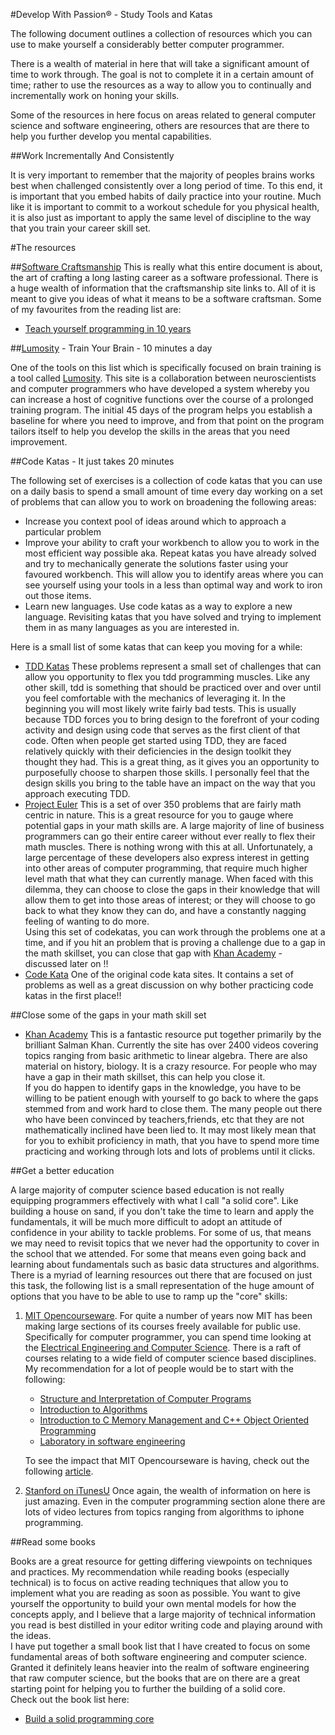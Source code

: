 #Develop With Passion® - Study Tools and Katas

The following document outlines a collection of resources which you can use to make yourself a considerably better computer programmer.  

There is a wealth of material in here that will take a significant amount of time to work through. The goal is not to complete it in a certain amount of time; rather to use the resources as a way to allow you to continually and incrementally work on honing your skills.  

Some of the resources in here focus on areas related to general computer science and software engineering, others are resources that are there to help you further develop you mental capabilities.  

##Work Incrementally And Consistently  

It is very important to remember that the majority of peoples brains works best when challenged consistently over a long period of time. To this end, it is important that you embed habits of daily practice into your routine. Much like it is important to commit to a workout schedule for you physical health, it is also just as important to apply the same level of discipline to the way that you train your career skill set.

#The resources

##[Software Craftsmanship](http://manifesto.softwarecraftsmanship.org/main/reading)
This is really what this entire document is about, the art of crafting a long lasting career as a software professional. There is a huge wealth of information that the craftsmanship site links to. All of it is meant to give you ideas of what it means to be a software craftsman. Some of my favourites from the reading list are:  

  * [Teach yourself programming in 10 years](http://norvig.com/21-days.html)

##[Lumosity](http://www.lumosity.com/) - Train Your Brain - 10 minutes a day

One of the tools on this list which is specifically focused on brain training is a tool called [Lumosity](http://www.lumosity.com/). This site is a collaboration between neuroscientists and computer programmers who have developed a system whereby you can increase a host of cognitive functions over the course of a prolonged training program. The initial 45 days of the program helps you establish a baseline for where you need to improve, and from that point on the program tailors
itself to help you develop the skills in the areas that you need improvement.

##Code Katas - It just takes 20 minutes

The following set of exercises is a collection of code katas that you can use on a daily basis to spend a small amount of time every day working on a set of problems that can allow you to work on broadening the following areas:  

  * Increase you context pool of ideas around which to approach a particular problem
  * Improve your ability to craft your workbench to allow you to work in the most efficient way possible aka. Repeat katas you have already solved and try to mechanically generate the solutions faster using your favoured workbench. This will allow you to identify areas where you can see yourself using your tools in a less than optimal way and work to iron out those items.
  * Learn new languages. Use code katas as a way to explore a new language. Revisiting katas that you have solved and trying to implement them in as many languages as you are interested in.

Here is a small list of some katas that can keep you moving for a while:

* [TDD Katas](http://sites.google.com/site/tddproblems/all-problems-1)
  These problems represent a small set of challenges that can allow you opportunity to flex you tdd programming muscles. Like any other skill, tdd is something that should be practiced over and over until you feel comfortable with the mechanics of leveraging it. In the beginning you will most likely write fairly bad tests. This is usually because TDD forces you to bring design to the forefront of your coding activity and design using code that serves as the first client of that code.
  Often when people get started using TDD, they are faced relatively quickly with their deficiencies in the design toolkit they thought they had. This is a great thing, as it gives you an opportunity to purposefully choose to sharpen those skills. I personally feel that the design skills you bring to the table have an impact on the way that you approach executing TDD. 
* [Project Euler](http://projecteuler.net/)
  This is a set of over 350 problems that are fairly math centric in nature. This is a great resource for you to gauge where potential gaps in your math skills are. A large majority of line of business programmers can go their entire career without ever really to flex their math muscles. There is nothing wrong with this at all. Unfortunately, a large percentage of these developers also express interest in getting into other areas of computer programming, that require much higher level
  math that what they can currently manage. When faced with this dilemma, they can choose to close the gaps in their knowledge that will allow them to get into those areas of interest; or they will choose to go back to what they know they can do, and have a constantly nagging feeling of wanting to do more.  
  Using this set of codekatas, you can work through the problems one at a time, and if you hit an problem that is proving a challenge due to a gap in the math skillset, you can close that gap with [Khan Academy](http://www.khanacademy.org/) - discussed later on !!
* [Code Kata](http://codekata.pragprog.com/)
  One of the original code kata sites. It contains a set of problems as well as a great discussion on why bother practicing code katas in the first place!!


##Close some of the gaps in your math skill set

* [Khan Academy](http://www.khanacademy.org/)
  This is a fantastic resource put together primarily by the brilliant Salman Khan. Currently the site has over 2400 videos covering topics ranging from basic arithmetic to linear algebra. There are also material on history, biology. It is a crazy resource. For people who may have a gap in their math skillset, this can help you close it.  
  If you do happen to identify gaps in the knowledge, you have to be willing to be patient enough with yourself to go back to where the gaps stemmed from and work hard to close them. The many people out there who have been convinced by teachers,friends, etc that they are not mathematically inclined have been lied to. It may most likely mean that for you to exhibit proficiency in math, that you have to spend more time practicing and working through lots and lots of problems until it
  clicks. 

##Get a better education

A large majority of computer science based education is not really equipping programmers effectively with what I call "a solid core". Like building a house on sand, if you don't take the time to learn and apply the fundamentals, it will be much more difficult to adopt an attitude of confidence in your ability to tackle problems. For some of us, that means we may need to revisit topics that we never had the opportunity to cover in the school that we attended. For some that
  means even going back and learning about fundamentals such as basic data structures and algorithms. There is a myriad of learning resources out there that are focused on just this task, the following list is a small representation of the huge amount of options that you have to be able to use to ramp up the "core" skills:

1. [MIT Opencourseware](http://ocw.mit.edu/). 
   For quite a number of years now MIT has been making large sections of its courses freely available for public use. Specifically for computer programmer, you can spend time looking at the [Electrical Engineering and Computer Science](http://ocw.mit.edu/courses/electrical-engineering-and-computer-science). There is a raft of courses relating to a wide field of computer science based disciplines. My recommendation for a lot of people would be to start with the following:
   * [Structure and Interpretation of Computer Programs](http://ocw.mit.edu/courses/electrical-engineering-and-computer-science/6-001-structure-and-interpretation-of-computer-programs-spring-2005)
   * [Introduction to Algorithms](http://ocw.mit.edu/courses/electrical-engineering-and-computer-science/6-006-introduction-to-algorithms-spring-2008)
   * [Introduction to C Memory Management and C++ Object Oriented Programming](http://ocw.mit.edu/courses/electrical-engineering-and-computer-science/6-088-introduction-to-c-memory-management-and-c-object-oriented-programming-january-iap-2010)
   * [Laboratory in software engineering](http://ocw.mit.edu/courses/electrical-engineering-and-computer-science/6-170-laboratory-in-software-engineering-fall-2005)

   To see the impact that MIT Opencourseware is having, check out the following [article](http://www.wired.com/wired/archive/11.09/mit.html).

2. [Stanford on iTunesU](http://itunes.stanford.edu/)
   Once again, the wealth of information on here is just amazing. Even in the computer programming section alone there are lots of video lectures from topics ranging from algorithms to iphone programming.

##Read some books

Books are a great resource for getting differing viewpoints on techniques and practices. My recommendation while reading books (especially technical) is to focus on active reading techniques that allow you to implement what you are reading as soon as possible. You want to give yourself the opportunity to build your own mental models for how the concepts apply, and I believe that a large majority of technical information you read is best distilled in your editor writing code
and playing around with the ideas.  
I have put together a small book list that I have created to focus on some fundamental areas of both software engineering and computer science. Granted it definitely leans heavier into the realm of software engineering that raw computer science, but the books that are on there are a great starting point for helping you to further the building of a solid core.  
Check out the book list here:
  * [Build a solid programming core](http://www.amazon.com/Building-A-Solid-Programming-Core/lm/R39PW96KKNBR79/ref=cm_lm_byauthor_title_full)
